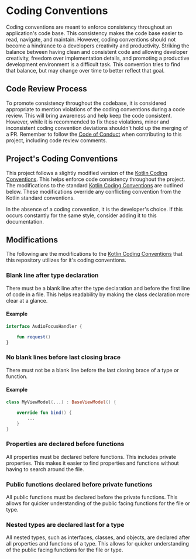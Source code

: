 # Coding Conventions

Coding conventions are meant to enforce consistency throughout an application's code base. This consistency makes the
code base easier to read, navigate, and maintain. However, coding conventions should not become a hindrance to a
developers creativity and productivity. Striking the balance between having clean and consistent code and allowing
developer creativity, freedom over implementation details, and promoting a productive development environment is a
difficult task. This convention tries to find that balance, but may change over time to better reflect that goal.

## Code Review Process

To promote consistency throughout the codebase, it is considered appropriate to mention violations of the coding
conventions during a code review. This will bring awareness and help keep the code consistent. However, while it is
recommended to fix these violations, minor and inconsistent coding convention deviations shouldn't hold up the merging
of a PR. Remember to follow the [Code of Conduct](CODE_OF_CONDUCT.md) when contributing to this project, including code
review comments.

## Project's Coding Conventions

This project follows a slightly modified version of
the [Kotlin Coding Conventions](https://kotlinlang.org/docs/coding-conventions.html). This helps enforce code
consistency throughout the project. The modifications to the
standard [Kotlin Coding Conventions](https://kotlinlang.org/docs/coding-conventions.html)
are outlined below. These modifications override any conflicting convention from the Kotlin standard conventions.

In the absence of a coding convention, it is the developer's choice. If this occurs constantly for the same style,
consider adding it to this documentation.

## Modifications

The following are the modifications to
the [Kotlin Coding Conventions](https://kotlinlang.org/docs/coding-conventions.html) that this repository utilizes for
it's coding conventions.

### Blank line after type declaration

There must be a blank line after the type declaration and before the first line of code in a file. This helps
readability by making the class declaration more clear at a glance.

#### Example

```kotlin
interface AudioFocusHandler {

    fun request()
}
```

### No blank lines before last closing brace

There must not be a blank line before the last closing brace of a type or function.

#### Example

```kotlin
class MyViewModel(...) : BaseViewModel() {

    override fun bind() {
        ...
    }
}
```

### Properties are declared before functions

All properties must be declared before functions. This includes private properties. This makes it easier to find
properties and functions without having to search around the file.

### Public functions declared before private functions

All public functions must be declared before the private functions. This allows for quicker understanding of the public
facing functions for the file or type.

### Nested types are declared last for a type

All nested types, such as interfaces, classes, and objects, are declared after all properties and functions of a type.
This allows for quicker understanding of the public facing functions for the file or type.
